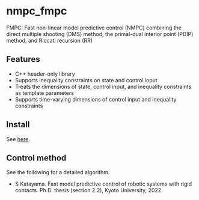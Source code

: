 # nmpc_fmpc
FMPC: Fast non-linear model predictive control (NMPC) combining the direct multiple shooting (DMS) method, the primal-dual interior point (PDIP) method, and Riccati recursion (RR)

## Features
- C++ header-only library
- Supports inequality constraints on state and control input
- Treats the dimensions of state, control input, and inequality constraints as template parameters
- Supports time-varying dimensions of control input  and inequality constraints

## Install
See [here](https://isri-aist.github.io/NMPC/doc/Install).

## Control method
See the following for a detailed algorithm.
- S Katayama. Fast model predictive control of robotic systems with rigid contacts. Ph.D. thesis (section 2.2), Kyoto University, 2022.
